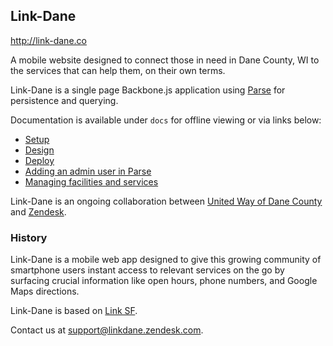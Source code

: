## Link-Dane

http://link-dane.co

A mobile website designed to connect those in need in Dane County, WI to the services that can help them, on their own terms.

Link-Dane is a single page Backbone.js application using [Parse](https://parse.com/) for persistence and querying.

Documentation is available under `docs` for offline viewing or via links below:

* [Setup](https://github.com/zendesk/link-dane/blob/master/docs/SETUP.md)
* [Design](https://github.com/zendesk/link-dane/blob/master/docs/DESIGN.md)
* [Deploy](https://github.com/zendesk/link-dane/blob/master/docs/DEPLOY.md)
* [Adding an admin user in Parse](https://github.com/zendesk/link-dane/blob/master/docs/ADD_USER.md)
* [Managing facilities and services](https://github.com/zendesk/link-dane/blob/master/docs/MANAGE.md)

Link-Dane is an ongoing collaboration between [United Way of Dane County](https://www.unitedwaydanecounty.org/) and [Zendesk](http://www.zendesk.com/).

### History

Link-Dane is a mobile web app designed to give this growing community of smartphone users instant access to relevant services on the go by surfacing crucial information like open hours, phone numbers, and Google Maps directions.

Link-Dane is based on [Link SF](https://github.com/zendesk/linksf).

Contact us at support@linkdane.zendesk.com.
